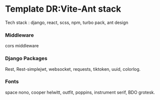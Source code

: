 # Template DR:Vite-Ant stack
Tech stack : django, react, scss, npm, turbo pack, ant design

### Middleware
cors middleware

### Django Packages
Rest,
Rest-simplejwt,
websocket,
requests,
tiktoken,
uuid,
colorlog.

### Fonts
space nono,
cooper helwitt,
outfit,
poppins,
instrument serif,
BDO grotesk.